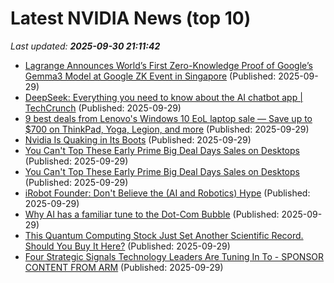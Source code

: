 # Latest NVIDIA News (top 10)
_Last updated: **2025-09-30 21:11:42**_

- [Lagrange Announces World’s First Zero-Knowledge Proof of Google’s Gemma3 Model at Google ZK Event in Singapore](https://financialpost.com/pmn/business-wire-news-releases-pmn/lagrange-announces-worlds-first-zero-knowledge-proof-of-googles-gemma3-model-at-google-zk-event-in-singapore) (Published: 2025-09-29)
- [DeepSeek: Everything you need to know about the AI chatbot app | TechCrunch](https://techcrunch.com/2025/09/29/deepseek-everything-you-need-to-know-about-the-ai-chatbot-app/) (Published: 2025-09-29)
- [9 best deals from Lenovo's Windows 10 EoL laptop sale — Save up to $700 on ThinkPad, Yoga, Legion, and more](https://www.windowscentral.com/hardware/lenovo/lenovo-laptop-deals-windows-10-eol) (Published: 2025-09-29)
- [Nvidia Is Quaking in Its Boots](https://futurism.com/artificial-intelligence/nvidia-china-chips) (Published: 2025-09-29)
- [You Can't Top These Early Prime Big Deal Days Sales on Desktops](https://uk.pcmag.com/desktop-pcs/160342/you-cant-top-these-early-prime-big-deal-days-sales-on-desktops) (Published: 2025-09-29)
- [You Can't Top These Early Prime Big Deal Days Sales on Desktops](https://me.pcmag.com/en/old-desktop-pcs/32526/you-cant-top-these-early-prime-big-deal-days-sales-on-desktops) (Published: 2025-09-29)
- [iRobot Founder: Don't Believe the (AI and Robotics) Hype](https://crazystupidtech.com/2025/09/29/irobot-founder-dont-believe-the-ai-robotics-hype/) (Published: 2025-09-29)
- [Why AI has a familiar tune to the Dot-Com Bubble](https://finance.yahoo.com/video/why-ai-familiar-tune-dot-201010895.html) (Published: 2025-09-29)
- [This Quantum Computing Stock Just Set Another Scientific Record. Should You Buy It Here?](https://www.barchart.com/story/news/35108859/this-quantum-computing-stock-just-set-another-scientific-record-should-you-buy-it-here) (Published: 2025-09-29)
- [Four Strategic Signals Technology Leaders Are Tuning In To - SPONSOR CONTENT FROM ARM](https://hbr.org/sponsored/2025/09/four-strategic-signals-technology-leaders-are-tuning-in-to) (Published: 2025-09-29)
